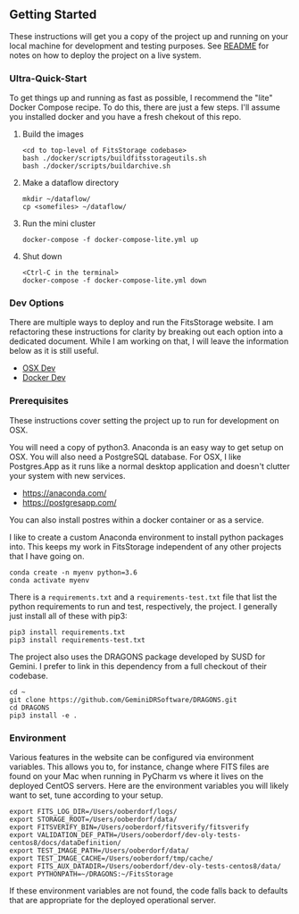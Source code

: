 ## Getting Started

These instructions will get you a copy of the project up and running on your local machine for development and 
testing purposes. See [README](../README.md) for notes on how to deploy the project on a live system.

### Ultra-Quick-Start

To get things up and running as fast as possible, I recommend the "lite" Docker Compose recipe.  To do this, there
are just a few steps.  I'll assume you installed docker and you have a fresh chekout of this repo.

1. Build the images

    ```
    <cd to top-level of FitsStorage codebase>
    bash ./docker/scripts/buildfitsstorageutils.sh
    bash ./docker/scripts/buildarchive.sh
    ```

2. Make a dataflow directory

    ```
    mkdir ~/dataflow/
    cp <somefiles> ~/dataflow/
    ```

3. Run the mini cluster

    ```
    docker-compose -f docker-compose-lite.yml up
    ```

4. Shut down

    ```
    <Ctrl-C in the terminal>
    docker-compose -f docker-compose-lite.yml down
    ```

### Dev Options

There are multiple ways to deploy and run the FitsStorage website.  I am refactoring these instructions for
clarity by breaking out each option into a dedicated document.  While I am working on that, I will leave the
information below as it is still useful.

 * [OSX Dev](docs/OSX.md)
 * [Docker Dev](docs/DockerDev.md)

### Prerequisites

These instructions cover setting the project up to run for development on OSX.

You will need a copy of python3.  Anaconda is an easy way to get setup on OSX.  You will also need a PostgreSQL 
database.  For OSX, I like Postgres.App as it runs like a normal desktop application and doesn't clutter your 
system with new services.

 * https://anaconda.com/
 * https://postgresapp.com/

You can also install postres within a docker container or as a service.

I like to create a custom Anaconda environment to install python packages into.  This keeps my work in FitsStorage
independent of any other projects that I have going on.

```
conda create -n myenv python=3.6
conda activate myenv
```

There is a `requirements.txt` and a `requirements-test.txt` file that list the python requirements to run and test,
respectively, the project.  I generally just install all of these with pip3:

```
pip3 install requirements.txt
pip3 install requirements-test.txt
```

The project also uses the DRAGONS package developed by SUSD for Gemini.  I prefer to link in this dependency from a
full checkout of their codebase.

```
cd ~
git clone https://github.com/GeminiDRSoftware/DRAGONS.git
cd DRAGONS
pip3 install -e .
```

### Environment

Various features in the website can be configured via environment variables.  This allows you to, for instance,
change where FITS files are found on your Mac when running in PyCharm vs where it lives on the deployed CentOS servers.
Here are the environment variables you will likely want to set, tune according to your setup.

```shell 
export FITS_LOG_DIR=/Users/ooberdorf/logs/
export STORAGE_ROOT=/Users/ooberdorf/data/
export FITSVERIFY_BIN=/Users/ooberdorf/fitsverify/fitsverify
export VALIDATION_DEF_PATH=/Users/ooberdorf/dev-oly-tests-centos8/docs/dataDefinition/
export TEST_IMAGE_PATH=/Users/ooberdorf/data/
export TEST_IMAGE_CACHE=/Users/ooberdorf/tmp/cache/
export FITS_AUX_DATADIR=/Users/ooberdorf/dev-oly-tests-centos8/data/
export PYTHONPATH=~/DRAGONS:~/FitsStorage
```

If these environment variables are not found, the code falls back to defaults that are appropriate for the deployed
operational server.
